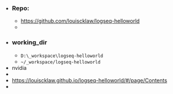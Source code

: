 - ### Repo:
	- https://github.com/louiscklaw/logseq-helloworld
	-
- ### working_dir
	- `D:\_workspace\logseq-helloworld`
	- `~/_workspace/logseq-helloworld`
- nvidia
-
- https://louiscklaw.github.io/logseq-helloworld/#/page/Contents
-